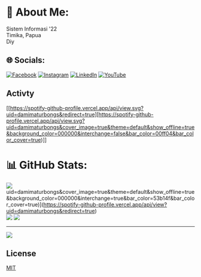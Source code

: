 # 💫 About Me:
Sistem Informasi '22<br>Timika, Papua<br>Diy


## 🌐 Socials:
[![Facebook](https://img.shields.io/badge/Facebook-%231877F2.svg?logo=Facebook&logoColor=white)](https://facebook.com/https://www.facebook.com/dami.maturbongs) [![Instagram](https://img.shields.io/badge/Instagram-%23E4405F.svg?logo=Instagram&logoColor=white)](https://instagram.com/damisaviola) [![LinkedIn](https://img.shields.io/badge/LinkedIn-%230077B5.svg?logo=linkedin&logoColor=white)](https://www.linkedin.com/in/dami-maturbongs-ab1997248/) [![YouTube](https://img.shields.io/badge/YouTube-%23FF0000.svg?logo=YouTube&logoColor=white)](https://youtube.com/@damisaviola) 
## Activty
[[https://spotify-github-profile.vercel.app/api/view.svg?uid=damimaturbongs&redirect=true][https://spotify-github-profile.vercel.app/api/view.svg?uid=damimaturbongs&cover_image=true&theme=default&show_offline=true&background_color=000000&interchange=false&bar_color=00ff04&bar_color_cover=true)]]
# 📊 GitHub Stats:
![](https://github-readme-stats.vercel.app/api?username=damisaviola&theme=dark&hide_border=true&include_all_commits=true&count_private=true)<br/>
uid=damimaturbongs&cover_image=true&theme=default&show_offline=true&background_color=000000&interchange=true&bar_color=53b14f&bar_color_cover=true)](https://spotify-github-profile.vercel.app/api/view?uid=damimaturbongs&redirect=true) <br>
![](https://github-readme-stats.vercel.app/api/top-langs/?username=damisaviola&theme=dark&hide_border=true&include_all_commits=true&count_private=true&layout=compact)
![](https://github-readme-streak-stats.herokuapp.com/?user=damisaviola&theme=dark&hide_border=true)<br/>

---
[![](https://visitcount.itsvg.in/api?id=damisaviola&icon=0&color=0)](https://visitcount.itsvg.in)

## License

[MIT](https://choosealicense.com/licenses/mit/)


<!-- Proudly created with GPRM ( https://gprm.itsvg.in ) -->
